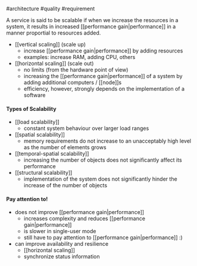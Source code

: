 #architecture #quality #requirement 

A service is said to be scalable if when we increase the resources in a system, it results in increased [[performance gain|performance]] in a manner proportial to resources added.
- [[vertical scaling]] (scale up)
	- increase [[performance gain|performance]] by adding resources
	- examples: increase RAM, adding CPU, others
- [[horizontal scaling]] (scale out)
	- no limits (from the hardware point of view)
	- increasing the [[performance gain|performance]] of a system by adding additional computers / [[node]]s
	- efficiency, however, strongly depends on the implementation of a software

#### Types of Scalability
- [[load scalability]]
	- constant system behaviour over larger load ranges
- [[spatial scalability]]
	- memory requirements do not increase to an unacceptably high level as the number of elements grows
- [[temporal-spatial scalability]]
	- increasing the number of objects does not significantly affect its performance
- [[structural scalability]]
	- implementation of the system does not significantly hinder the increase of the number of objects

#### Pay attention to!
- does not improve [[performance gain|performance]]
	- increases complexity and reduces [[performance gain|performance]]
	- is slower in single-user mode
	- still have to pay attention to [[performance gain|performance]] :)
- can improve availability and resilience
	- [[horizontal scaling]]
	- synchronize status information